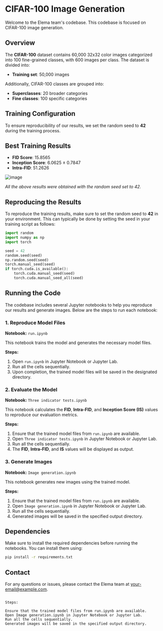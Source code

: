 # CIFAR-100 Image Generation

Welcome to the Elema team's codebase. This codebase is focused on CIFAR-100 image generation.

## Overview

The **CIFAR-100** dataset contains 60,000 32x32 color images categorized into 100 fine-grained classes, with 600 images per class. The dataset is divided into:

- **Training set**: 50,000 images

Additionally, CIFAR-100 classes are grouped into:

- **Superclasses**: 20 broader categories
- **Fine classes**: 100 specific categories

## Training Configuration

To ensure reproducibility of our results, we set the random seed to **42** during the training process.

## Best Training Results

- **FID Score**: 15.8565  
- **Inception Score**: 6.0625 ± 0.7847  
- **Intra-FID**: 51.2626  

![image](https://github.com/user-attachments/assets/6a254e90-1c6d-403d-87b2-72902f4d1b00)

*All the above results were obtained with the random seed set to 42.*

## Reproducing the Results

To reproduce the training results, make sure to set the random seed to **42** in your environment. This can typically be done by setting the seed in your training script as follows:

```python
import random
import numpy as np
import torch

seed = 42
random.seed(seed)
np.random.seed(seed)
torch.manual_seed(seed)
if torch.cuda.is_available():
    torch.cuda.manual_seed(seed)
    torch.cuda.manual_seed_all(seed)
```

## Running the Code

The codebase includes several Jupyter notebooks to help you reproduce our results and generate images. Below are the steps to run each notebook:

### 1. Reproduce Model Files

**Notebook:** `run.ipynb`

This notebook trains the model and generates the necessary model files.

**Steps:**
1. Open `run.ipynb` in Jupyter Notebook or Jupyter Lab.
2. Run all the cells sequentially.
3. Upon completion, the trained model files will be saved in the designated directory.

### 2. Evaluate the Model

**Notebook:** `Three indicator tests.ipynb`

This notebook calculates the **FID**, **Intra-FID**, and **Inception Score (IS)** values to reproduce our evaluation metrics.

**Steps:**
1. Ensure that the trained model files from `run.ipynb` are available.
2. Open `Three indicator tests.ipynb` in Jupyter Notebook or Jupyter Lab.
3. Run all the cells sequentially.
4. The **FID**, **Intra-FID**, and **IS** values will be displayed as output.

### 3. Generate Images

**Notebook:** `Image generation.ipynb`

This notebook generates new images using the trained model.

**Steps:**
1. Ensure that the trained model files from `run.ipynb` are available.
2. Open `Image generation.ipynb` in Jupyter Notebook or Jupyter Lab.
3. Run all the cells sequentially.
4. Generated images will be saved in the specified output directory.

## Dependencies

Make sure to install the required dependencies before running the notebooks. You can install them using:

```bash
pip install -r requirements.txt
```

## Contact

For any questions or issues, please contact the Elema team at [your-email@example.com](mailto:your-email@example.com).
```

Steps:

Ensure that the trained model files from run.ipynb are available.
Open Image generation.ipynb in Jupyter Notebook or Jupyter Lab.
Run all the cells sequentially.
Generated images will be saved in the specified output directory.
